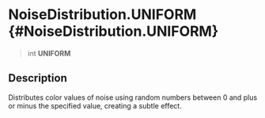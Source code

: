 NoiseDistribution.UNIFORM {#NoiseDistribution.UNIFORM}
=========================

> int **UNIFORM**

Description
-----------

Distributes color values of noise using random numbers between 0 and
plus or minus the specified value, creating a subtle effect.
